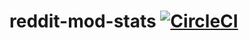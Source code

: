 reddit-mod-stats [![CircleCI](https://circleci.com/gh/jwebbed/reddit-mod-stats.svg?style=svg)](https://circleci.com/gh/jwebbed/reddit-mod-stats)
=================================
